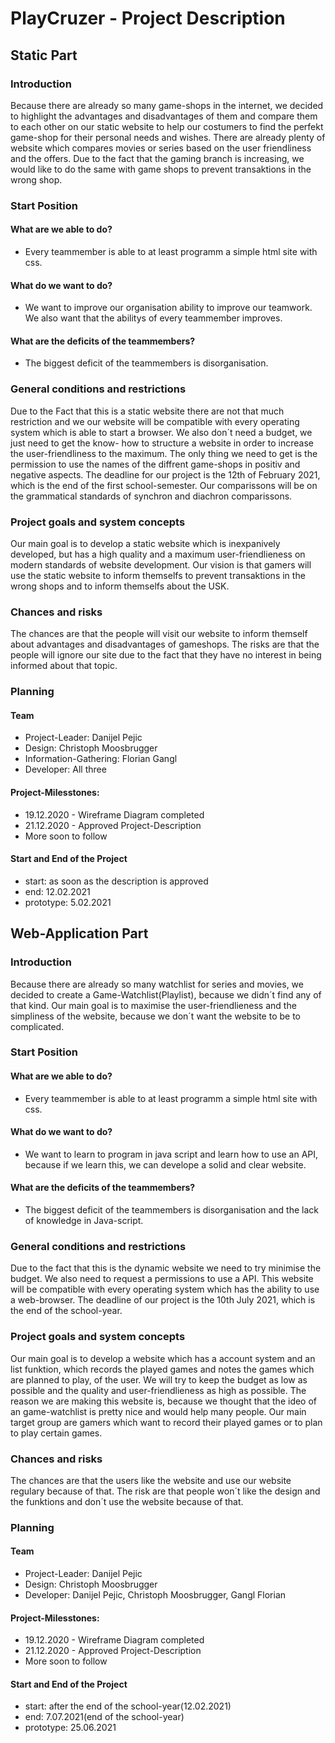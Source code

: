 # PlayCruzer - Project Description

## Static Part

### Introduction
Because there are already so many game-shops in the internet, we decided to highlight the advantages and disadvantages of them and compare them to each other on our static website to help our costumers to find the perfekt game-shop for their personal needs and wishes.
There are already plenty of website which compares movies or series based on the user friendliness and the offers. Due to the fact that the gaming branch is increasing, we would like to do the same with game shops to prevent transaktions in the wrong shop.

### Start Position 
#### What are we able to do?
* Every teammember is able to at least programm a simple html site with css.
#### What do we want to do?
* We want to improve our organisation ability to improve our teamwork. We also want that the abilitys of every teammember improves.
#### What are the deficits of the teammembers?
* The biggest deficit of the teammembers is disorganisation.

### General conditions and restrictions
Due to the Fact that this is a static website there are not that much restriction and we our website will be compatible with every operating system which is able to start a browser.
We also don´t need a budget, we just need to get the know- how to structure a website in order to increase the user-friendliness to the maximum. The only thing we need to get is the permission to use the names of the diffrent game-shops in positiv and negative aspects.
The deadline for our project is the 12th of February 2021, which is the end of the first school-semester.
Our comparissons will be on the grammatical standards of synchron and diachron comparissons.

### Project goals and system concepts
Our main goal is to develop a static website which is inexpanively developed, but has a high quality and a maximum user-friendlieness on modern standards of website development. 
Our vision is that gamers will use the static website to inform themselfs to prevent transaktions in the wrong shops and to inform themselfs about the USK. 

### Chances and risks
The chances are that the people will visit our website to inform themself about advantages and disadvantages of gameshops. The risks are that the people will ignore our site due to the fact that they have no interest in being informed about that topic.

### Planning

#### Team
* Project-Leader: Danijel Pejic
* Design: Christoph Moosbrugger
* Information-Gathering: Florian Gangl
* Developer: All three 

#### Project-Milesstones:
*  19.12.2020 - Wireframe Diagram completed
*  21.12.2020 - Approved Project-Description
*  More soon to follow
#### Start and End of the Project
* start: as soon as the description is approved
* end: 12.02.2021
* prototype: 5.02.2021

## Web-Application Part

### Introduction
Because there are already so many watchlist for series and movies, we decided to create a Game-Watchlist(Playlist), because we didn´t find any of that kind. Our main goal is to maximise the user-friendlieness and the simpliness of the  website, because we don´t want the website to be to complicated.

### Start Position 
#### What are we able to do?
* Every teammember is able to at least programm a simple html site with css.
#### What do we want to do?
* We want to learn to program in java script and learn how to use an API, because if we learn this, we can develope a solid and clear website.
#### What are the deficits of the teammembers?
* The biggest deficit of the teammembers is disorganisation and the lack of knowledge in Java-script.

### General conditions and restrictions
Due to the fact that this is the dynamic website we need to try minimise the budget. We also need to request a permissions to use a API. 
This website will be compatible with every operating system which has the ability to use a web-browser. 
The deadline of our project is the 10th July 2021, which is the end of the school-year.


### Project goals and system concepts
Our main goal is to develop a website which has a account system and an list funktion, which records the played games and notes the games which are planned to play, of the user. We will try to keep the budget as low as possible and the quality and user-friendlieness as high as possible.
The reason we are making this website is, because we thought that the ideo of an game-watchlist is pretty nice and would help many people.
Our main target group are gamers which want to record their played games or to plan to play certain games.

### Chances and risks
The chances are that the users like the website and use our website regulary because of that. The risk are that people won´t like the design and the funktions and don´t use the website because of that. 

### Planning

#### Team
* Project-Leader: Danijel Pejic
* Design: Christoph Moosbrugger
* Developer: Danijel Pejic, Christoph Moosbrugger, Gangl Florian

#### Project-Milesstones:
*  19.12.2020 - Wireframe Diagram completed
*  21.12.2020 - Approved Project-Description
*  More soon to follow

#### Start and End of the Project
* start: after the end of the school-year(12.02.2021)
* end: 7.07.2021(end of the school-year)
* prototype: 25.06.2021
